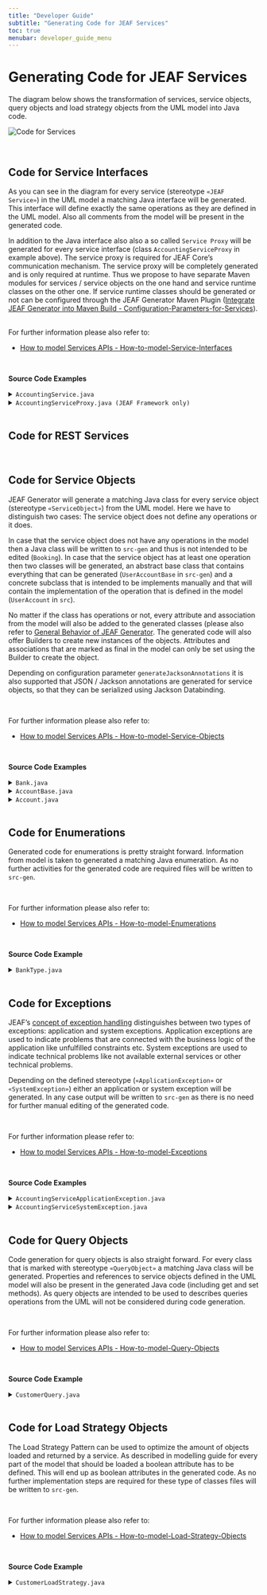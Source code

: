 ```yaml
---
title: "Developer Guide"
subtitle: "Generating Code for JEAF Services"
toc: true
menubar: developer_guide_menu
---
```


# Generating Code for JEAF Services

The diagram below shows the transformation of services, service objects, query objects and load strategy objects from the UML model into Java code.

![Code for Services](/images/code_for_jeaf_services.png)

<br>

## Code for Service Interfaces

As you can see in the diagram for every service (stereotype `«JEAF Service»`) in the UML model a matching Java interface will be generated. This interface will define exactly the same operations as they are defined in the UML model. Also all comments from the model will be present in the generated code.

In addition to the Java interface also also a so called `Service Proxy` will be generated for every service interface (class `AccountingServiceProxy` in example above). The service proxy is required for JEAF Core’s communication mechanism. The service proxy will be completely generated and is only required at runtime. Thus we propose to have separate Maven modules for services / service objects on the one hand and service runtime classes on the other one. If service runtime classes should be generated or not can be configured through the JEAF Generator Maven Plugin ([Integrate JEAF Generator into Maven Build - Configuration-Parameters-for-Services](/developer-guide/maven-plugin-configuration/#configuration-parameters-for-services--rest-resources)).

<br>For further information please also refer to:

- [How to model Services APIs - How-to-model-Service-Interfaces](/uml-modeling-guide/how-to-model-rest-service-apis)

<br>

**Source Code Examples**

<details>
  <summary><code>AccountingService.java</code></summary>
<script src="https://emgithub.com/embed-v2.js?target=https%3A%2F%2Fgithub.com%2Fanaptecs%2Fjeaf-generator-samples%2Fblob%2Fmain%2Faccounting-services-api%2Fsrc-gen%2Fmain%2Fjava%2Fcom%2Fanaptecs%2Fjeaf%2Faccounting%2FAccountingService.java&style=base16%2Fatelier-forest-light&type=code&showBorder=on&showFileMeta=on&showFullPath=on&showCopy=on"></script>
</details>
<details>
  <summary><code>AccountingServiceProxy.java (JEAF Framework only)</code></summary>
<script src="https://emgithub.com/embed-v2.js?target=https%3A%2F%2Fgithub.com%2Fanaptecs%2Fjeaf-generator-samples%2Fblob%2Fmain%2Faccounting-services-api-runtime%2Fsrc-gen%2Fmain%2Fjava%2Fcom%2Fanaptecs%2Fjeaf%2Faccounting%2FAccountingServiceProxy.java&style=base16%2Fatelier-forest-light&type=code&showBorder=on&showFileMeta=on&showFullPath=on&showCopy=on"></script>
</details>
<br>

## Code for REST Services

<br>

## Code for Service Objects

JEAF Generator will generate a matching Java class for every service object (stereotype `«ServiceObject»`) from the UML model. Here we have to distinguish two cases: The service object does not define any operations or it does.

In case that the service object does not have any operations in the model then a Java class will be written to `src-gen` and thus is not intended to be edited (`Booking`). In case that the service object has at least one operation then two classes will be generated, an abstract base class that contains everything that can be generated (`UserAccountBase` in `src-gen`) and a concrete subclass that is intended to be implements manually and that will contain the implementation of the operation that is defined in the model (`UserAccount` in `src`).

No matter if the class has operations or not, every attribute and association from the model will also be added to the generated classes (please also refer to [General Behavior of JEAF Generator](../general-behavior). The generated code will also offer Builders to create new instances of the objects. Attributes and associations that are marked as final in the model can only be set using the Builder to create the object.

Depending on configuration parameter `generateJacksonAnnotations` it is also supported that JSON / Jackson annotations are generated for service objects, so that they can be serialized using Jackson Databinding.

<br>

For further information please also refer to:

- [How to model Services APIs - How-to-model-Service-Objects](../../uml-modeling-guide/how-to-model-rest-service-apis)

<br>

**Source Code Examples**

<details>
  <summary><code>Bank.java</code></summary>
<script src="https://emgithub.com/embed-v2.js?target=https%3A%2F%2Fgithub.com%2Fanaptecs%2Fjeaf-generator-samples%2Fblob%2Fmain%2Faccounting-service-objects%2Fsrc-gen%2Fmain%2Fjava%2Fcom%2Fanaptecs%2Fjeaf%2Faccounting%2FBank.java&style=base16%2Fatelier-forest-light&type=code&showBorder=on&showFileMeta=on&showFullPath=on&showCopy=on"></script>
</details>
<details>
  <summary><code>AccountBase.java</code></summary>
<script src="https://emgithub.com/embed-v2.js?target=https%3A%2F%2Fgithub.com%2Fanaptecs%2Fjeaf-generator-samples%2Fblob%2Fmain%2Faccounting-service-objects%2Fsrc-gen%2Fmain%2Fjava%2Fcom%2Fanaptecs%2Fjeaf%2Faccounting%2FAccountBase.java&style=base16%2Fatelier-forest-light&type=code&showBorder=on&showFileMeta=on&showFullPath=on&showCopy=on"></script>
</details>
<details>
  <summary><code>Account.java</code></summary>
<script src="https://emgithub.com/embed-v2.js?target=https%3A%2F%2Fgithub.com%2Fanaptecs%2Fjeaf-generator-samples%2Fblob%2Fmain%2Faccounting-service-objects%2Fsrc-gen%2Fmain%2Fjava%2Fcom%2Fanaptecs%2Fjeaf%2Faccounting%2FAccount.java&style=base16%2Fatelier-forest-light&type=code&showBorder=on&showFileMeta=on&showFullPath=on&showCopy=on"></script>
</details>

<br>

## Code for Enumerations

Generated code for enumerations is pretty straight forward. Information from model is taken to generated a matching Java enumeration. As no further activities for the generated code are required files will be written to `src-gen`.

<br>

For further information please also refer to:

- [How to model Services APIs - How-to-model-Enumerations](../../uml-modeling-guide/how-to-model-rest-service-apis)

<br>

**Source Code Example**

<details>
  <summary><code>BankType.java</code></summary>
<script src="https://emgithub.com/embed-v2.js?target=https%3A%2F%2Fgithub.com%2Fanaptecs%2Fjeaf-generator-samples%2Fblob%2Fmain%2Faccounting-service-objects%2Fsrc-gen%2Fmain%2Fjava%2Fcom%2Fanaptecs%2Fjeaf%2Faccounting%2FBankType.java&style=base16%2Fatelier-forest-light&type=code&showBorder=on&showFileMeta=on&showFullPath=on&showCopy=on"></script>
</details>

<br>

## Code for Exceptions

JEAF’s [concept of exception handling](https://anaptecs.atlassian.net/wiki/spaces/JEAF/pages/1542426 "https://anaptecs.atlassian.net/wiki/spaces/JEAF/pages/1542426") distinguishes between two types of exceptions: application and system exceptions. Application exceptions are used to indicate problems that are connected with the business logic of the application like unfulfilled constraints etc. System exceptions are used to indicate technical problems like not available external services or other technical problems.

Depending on the defined stereotype (`«ApplicationException»` or `«SystemException»`) either an application or system exception will be generated. In any case output will be written to `src-gen` as there is no need for further manual editing of the generated code.

<br>

For further information please refer to:

- [How to model Services APIs - How-to-model-Exceptions](../../uml-modeling-guide/how-to-model-rest-service-apis)

<br>

**Source Code Examples**

<details>
  <summary><code>AccountingServiceApplicationException.java</code></summary>
<script src="https://emgithub.com/embed-v2.js?target=https%3A%2F%2Fgithub.com%2Fanaptecs%2Fjeaf-generator-samples%2Fblob%2Fmain%2Faccounting-service-objects%2Fsrc-gen%2Fmain%2Fjava%2Fcom%2Fanaptecs%2Fjeaf%2Faccounting%2FAccountingServiceApplicationException.java&style=base16%2Fatelier-forest-light&type=code&showBorder=on&showFileMeta=on&showFullPath=on&showCopy=on"></script>
</details>
<details>
  <summary><code>AccountingServiceSystemException.java</code></summary>
<script src="https://emgithub.com/embed-v2.js?target=https%3A%2F%2Fgithub.com%2Fanaptecs%2Fjeaf-generator-samples%2Fblob%2Fmain%2Faccounting-service-objects%2Fsrc-gen%2Fmain%2Fjava%2Fcom%2Fanaptecs%2Fjeaf%2Faccounting%2FAccountingServiceSystemException.java&style=base16%2Fatelier-forest-light&type=code&showBorder=on&showFileMeta=on&showFullPath=on&showCopy=on"></script>
</details>

<br>

## Code for Query Objects

Code generation for query objects is also straight forward. For every class that is marked with stereotype `«QueryObject»` a matching Java class will be generated. Properties and references to service objects defined in the UML model will also be present in the generated Java code (including get and set methods). As query objects are intended to be used to describes queries operations from the UML will not be considered during code generation.

<br>

For further information please also refer to:

- [How to model Services APIs - How-to-model-Query-Objects](../../uml-modeling-guide/how-to-model-rest-service-apis)

<br>

**Source Code Example**

<details>
  <summary><code>CustomerQuery.java</code></summary>
<script src="https://emgithub.com/embed-v2.js?target=https%3A%2F%2Fgithub.com%2Fanaptecs%2Fjeaf-generator-samples%2Fblob%2Fmain%2Faccounting-service-objects%2Fsrc-gen%2Fmain%2Fjava%2Fcom%2Fanaptecs%2Fjeaf%2Faccounting%2FCustomerQuery.java&style=base16%2Fatelier-forest-light&type=code&showBorder=on&showFileMeta=on&showFullPath=on&showCopy=on"></script>
</details>

<br>

## Code for Load Strategy Objects

The Load Strategy Pattern can be used to optimize the amount of objects loaded and returned by a service. As described in modelling guide for every part of the model that should be loaded a boolean attribute has to be defined. This will end up as boolean attributes in the generated code. As no further implementation steps are required for these type of classes files will be written to `src-gen`.

<br>

For further information please also refer to:

- [How to model Services APIs - How-to-model-Load-Strategy-Objects](../../uml-modeling-guide/how-to-model-rest-service-apis)

<br>

**Source Code Example**

<details>
  <summary><code>CustomerLoadStrategy.java</code></summary>
<script src="https://emgithub.com/embed-v2.js?target=https%3A%2F%2Fgithub.com%2Fanaptecs%2Fjeaf-generator-samples%2Fblob%2Fmain%2Faccounting-service-objects%2Fsrc-gen%2Fmain%2Fjava%2Fcom%2Fanaptecs%2Fjeaf%2Faccounting%2FCustomerLoadStrategy.java&style=base16%2Fatelier-forest-light&type=code&showBorder=on&showFileMeta=on&showFullPath=on&showCopy=on"></script>
</details>